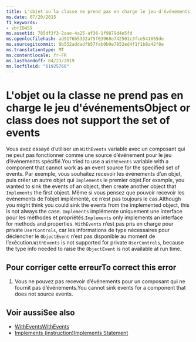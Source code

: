 ```yaml
---
title: L'objet ou la classe ne prend pas en charge le jeu d'événements
ms.date: 07/20/2015
f1_keywords:
- vbrID459
ms.assetid: 785df3f3-2aae-4a25-af36-1f9879d4e5fd
ms.openlocfilehash: ad9176b5332a75f03968e742501c3fce541055de
ms.sourcegitcommit: 9b552addadfb57fab0b9e7852ed4f1f1b8a42f8e
ms.translationtype: MT
ms.contentlocale: fr-FR
ms.lasthandoff: 04/23/2019
ms.locfileid: "61925760"
---
```

# <a name="object-or-class-does-not-support-the-set-of-events"></a><span data-ttu-id="5d0cc-102">L'objet ou la classe ne prend pas en charge le jeu d'événements</span><span class="sxs-lookup"><span data-stu-id="5d0cc-102">Object or class does not support the set of events</span></span>
<span data-ttu-id="5d0cc-103">Vous avez essayé d’utiliser un `WithEvents` variable avec un composant qui ne peut pas fonctionner comme une source d’événement pour le jeu d’événements spécifié.</span><span class="sxs-lookup"><span data-stu-id="5d0cc-103">You tried to use a `WithEvents` variable with a component that cannot work as an event source for the specified set of events.</span></span> <span data-ttu-id="5d0cc-104">Par exemple, vous souhaitez recevoir les événements d’un objet, puis créer un autre objet qui `Implements` le premier objet.</span><span class="sxs-lookup"><span data-stu-id="5d0cc-104">For example, you wanted to sink the events of an object, then create another object that `Implements` the first object.</span></span> <span data-ttu-id="5d0cc-105">Même si vous pensez que pouvoir recevoir les événements de l’objet implémenté, ce n’est pas toujours le cas.</span><span class="sxs-lookup"><span data-stu-id="5d0cc-105">Although you might think you could sink the events from the implemented object, this is not always the case.</span></span> <span data-ttu-id="5d0cc-106">`Implements` implémente uniquement une interface pour les méthodes et propriétés.</span><span class="sxs-lookup"><span data-stu-id="5d0cc-106">`Implements` only implements an interface for methods and properties.</span></span> <span data-ttu-id="5d0cc-107">`WithEvents` n’est pas pris en charge pour private `UserControls`, car les informations de type nécessaires pour déclencher le `ObjectEvent` n’est pas disponible au moment de l’exécution.</span><span class="sxs-lookup"><span data-stu-id="5d0cc-107">`WithEvents` is not supported for private `UserControls`, because the type info needed to raise the `ObjectEvent` is not available at run time.</span></span>  
  
## <a name="to-correct-this-error"></a><span data-ttu-id="5d0cc-108">Pour corriger cette erreur</span><span class="sxs-lookup"><span data-stu-id="5d0cc-108">To correct this error</span></span>  
  
1. <span data-ttu-id="5d0cc-109">Vous ne pouvez pas recevoir d’événements pour un composant qui ne fournit pas d’événements.</span><span class="sxs-lookup"><span data-stu-id="5d0cc-109">You cannot sink events for a component that does not source events.</span></span>  
  
## <a name="see-also"></a><span data-ttu-id="5d0cc-110">Voir aussi</span><span class="sxs-lookup"><span data-stu-id="5d0cc-110">See also</span></span>

- [<span data-ttu-id="5d0cc-111">WithEvents</span><span class="sxs-lookup"><span data-stu-id="5d0cc-111">WithEvents</span></span>](../../../visual-basic/language-reference/modifiers/withevents.md)
- [<span data-ttu-id="5d0cc-112">Implements (instruction)</span><span class="sxs-lookup"><span data-stu-id="5d0cc-112">Implements Statement</span></span>](../../../visual-basic/language-reference/statements/implements-statement.md)
